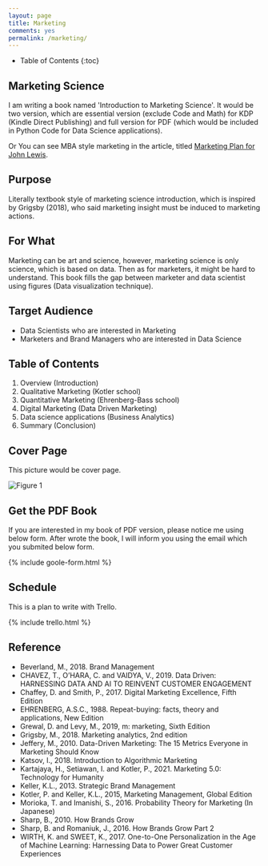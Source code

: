 ```yaml
---
layout: page
title: Marketing
comments: yes
permalink: /marketing/
---
```


* Table of Contents
{:toc}

## Marketing Science

I am writing a book named 'Introduction to Marketing Science'.
It would be two version, which are essential version (exclude Code and Math) for KDP (Kindle Direct Publishing) and full version for PDF (which would be included in Python Code for Data Science applications).

Or You can see MBA style marketing in the article, titled [Marketing Plan for John Lewis](https://kyo1988.github.io/Kyo.github.io/marketing/2021/05/09/Marketing-Plan-for-John-Lewis.html).

## Purpose
Literally textbook style of marketing science introduction, which is inspired by Grigsby (2018), who said marketing insight must be induced to marketing actions.

## For What
Marketing can be art and science, however, marketing science is only science, which is based on data. Then as for marketers, it might be hard to understand. This book fills the gap between marketer and data scientist using figures (Data visualization technique).

## Target Audience
* Data Scientists who are interested in Marketing
* Marketers and Brand Managers who are interested in Data Science

## Table of Contents
1. Overview (Introduction) 
2. Qualitative Marketing (Kotler school)
3. Quantitative Marketing (Ehrenberg-Bass school)
4. Digital Marketing (Data Driven Marketing)
5. Data science applications (Business Analytics)
6. Summary (Conclusion)

## Cover Page
This picture would be cover page.

![Figure 1](https://res.cloudinary.com/djiyxp5ax/image/upload/v1627115145/EBook_Cover_jwu2sy.png "EBook Cover")

## Get the PDF Book
If you are interested in my book of PDF version, please notice me using below form.
After wrote the book, I will inform you using the email which you submited below form.

{% include goole-form.html %}

## Schedule
This is a plan to write with Trello.

{% include trello.html %}

## Reference
* Beverland, M., 2018. Brand Management
* CHAVEZ, T., O’HARA, C. and VAIDYA, V., 2019. Data Driven: HARNESSING DATA AND AI TO REINVENT CUSTOMER ENGAGEMENT
* Chaffey, D. and Smith, P., 2017. Digital Marketing Excellence, Fifth Edition
* EHRENBERG, A.S.C., 1988. Repeat-buying: facts, theory and applications, New Edition
* Grewal, D. and Levy, M., 2019, m: marketing, Sixth Edition
* Grigsby, M., 2018. Marketing analytics, 2nd edition
* Jeffery, M., 2010. Data-Driven Marketing: The 15 Metrics Everyone in Marketing Should Know
* Katsov, I., 2018. Introduction to Algorithmic Marketing
* Kartajaya, H., Setiawan, I. and Kotler, P., 2021. Marketing 5.0: Technology for Humanity
* Keller, K.L., 2013. Strategic Brand Management
* Kotler, P. and Keller, K.L., 2015, Marketing Management, Global Edition
* Morioka, T. and Imanishi, S., 2016. Probability Theory for Marketing (In Japanese)
* Sharp, B., 2010. How Brands Grow
* Sharp, B. and Romaniuk, J., 2016. How Brands Grow Part 2
* WIRTH, K. and SWEET, K., 2017. One-to-One Personalization in the Age of Machine Learning: Harnessing Data to Power Great Customer Experiences